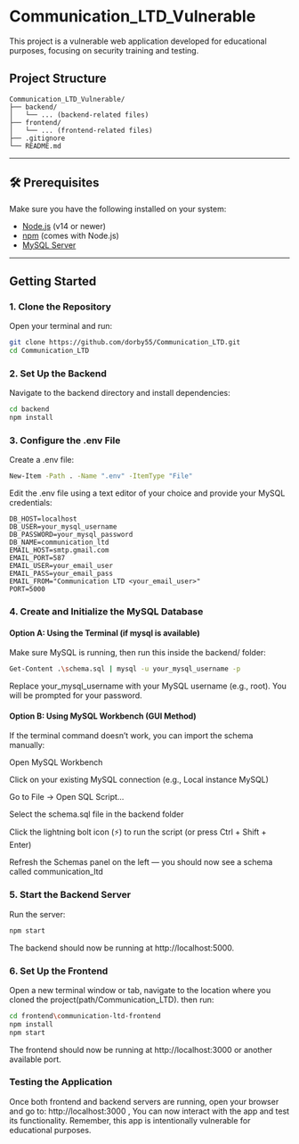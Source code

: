 # Communication_LTD_Vulnerable

This project is a vulnerable web application developed for educational purposes, focusing on security training and testing.

## Project Structure

```
Communication_LTD_Vulnerable/
├── backend/
│   └── ... (backend-related files)
├── frontend/
│   └── ... (frontend-related files)
├── .gitignore
└── README.md
```


---

## 🛠️ Prerequisites

Make sure you have the following installed on your system:

- [Node.js](https://nodejs.org/) (v14 or newer)
- [npm](https://www.npmjs.com/) (comes with Node.js)
- [MySQL Server](https://dev.mysql.com/downloads/mysql/)

---

## Getting Started

### 1. Clone the Repository

Open your terminal and run:

```bash
git clone https://github.com/dorby55/Communication_LTD.git
cd Communication_LTD
```

### 2. Set Up the Backend
Navigate to the backend directory and install dependencies:

```bash
cd backend
npm install
```

### 3. Configure the .env File
Create a .env file:

```bash
New-Item -Path . -Name ".env" -ItemType "File"
```
Edit the .env file using a text editor of your choice and provide your MySQL credentials:
```
DB_HOST=localhost
DB_USER=your_mysql_username
DB_PASSWORD=your_mysql_password
DB_NAME=communication_ltd
EMAIL_HOST=smtp.gmail.com
EMAIL_PORT=587
EMAIL_USER=your_email_user
EMAIL_PASS=your_email_pass
EMAIL_FROM="Communication LTD <your_email_user>"
PORT=5000
```

### 4. Create and Initialize the MySQL Database
#### Option A: Using the Terminal (if mysql is available)
Make sure MySQL is running, then run this inside the backend/ folder:

```bash
Get-Content .\schema.sql | mysql -u your_mysql_username -p
```
Replace your_mysql_username with your MySQL username (e.g., root). You will be prompted for your password.

#### Option B: Using MySQL Workbench (GUI Method)
If the terminal command doesn’t work, you can import the schema manually:

Open MySQL Workbench

Click on your existing MySQL connection (e.g., Local instance MySQL)

Go to File → Open SQL Script…

Select the schema.sql file in the backend folder

Click the lightning bolt icon (⚡) to run the script (or press Ctrl + Shift + Enter)

Refresh the Schemas panel on the left — you should now see a schema called communication_ltd

### 5. Start the Backend Server
Run the server:

```bash
npm start
```
The backend should now be running at http://localhost:5000.

### 6. Set Up the Frontend
Open a new terminal window or tab, navigate to the location where you cloned the project(path/Communication_LTD). then run:

```bash
cd frontend\communication-ltd-frontend
npm install
npm start
```
The frontend should now be running at http://localhost:3000 or another available port.

### Testing the Application
Once both frontend and backend servers are running, open your browser and go to: http://localhost:3000 ,
You can now interact with the app and test its functionality. Remember, this app is intentionally vulnerable for educational purposes.
